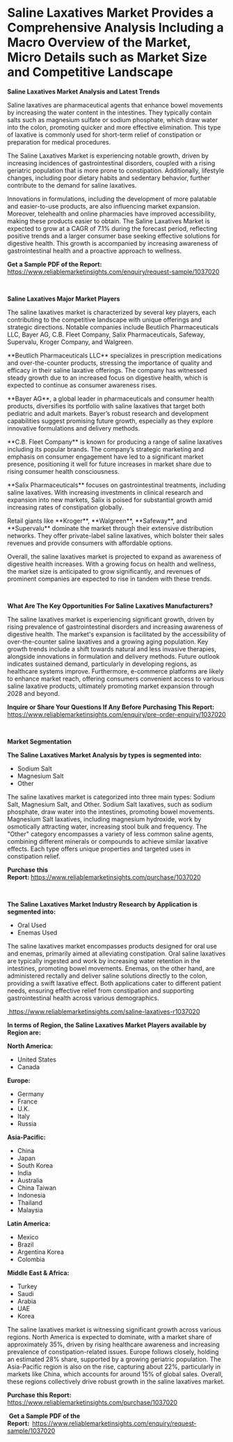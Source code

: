 <p><h1>Saline Laxatives Market Provides a Comprehensive Analysis Including a Macro Overview of the Market, Micro Details such as Market Size and Competitive Landscape</h1></p><p><strong>Saline Laxatives Market Analysis and Latest Trends</strong></p>
<p><p>Saline laxatives are pharmaceutical agents that enhance bowel movements by increasing the water content in the intestines. They typically contain salts such as magnesium sulfate or sodium phosphate, which draw water into the colon, promoting quicker and more effective elimination. This type of laxative is commonly used for short-term relief of constipation or preparation for medical procedures.</p><p>The Saline Laxatives Market is experiencing notable growth, driven by increasing incidences of gastrointestinal disorders, coupled with a rising geriatric population that is more prone to constipation. Additionally, lifestyle changes, including poor dietary habits and sedentary behavior, further contribute to the demand for saline laxatives. </p><p>Innovations in formulations, including the development of more palatable and easier-to-use products, are also influencing market expansion. Moreover, telehealth and online pharmacies have improved accessibility, making these products easier to obtain. The Saline Laxatives Market is expected to grow at a CAGR of 7.1% during the forecast period, reflecting positive trends and a larger consumer base seeking effective solutions for digestive health. This growth is accompanied by increasing awareness of gastrointestinal health and a proactive approach to wellness.</p></p>
<p><strong>Get a Sample PDF of the Report:&nbsp;</strong> <a href="https://www.reliablemarketinsights.com/enquiry/request-sample/1037020?utm_campaign=3709&utm_medium=2&utm_source=Github&utm_content=ia&utm_term=19042025&utm_id=saline-laxatives">https://www.reliablemarketinsights.com/enquiry/request-sample/1037020</a></p>
<p>&nbsp;</p>
<p><strong>Saline Laxatives Major Market Players</strong></p>
<p><p>The saline laxatives market is characterized by several key players, each contributing to the competitive landscape with unique offerings and strategic directions. Notable companies include Beutlich Pharmaceuticals LLC, Bayer AG, C.B. Fleet Company, Salix Pharmaceuticals, Safeway, Supervalu, Kroger Company, and Walgreen.</p><p>**Beutlich Pharmaceuticals LLC** specializes in prescription medications and over-the-counter products, stressing the importance of quality and efficacy in their saline laxative offerings. The company has witnessed steady growth due to an increased focus on digestive health, which is expected to continue as consumer awareness rises.</p><p>**Bayer AG**, a global leader in pharmaceuticals and consumer health products, diversifies its portfolio with saline laxatives that target both pediatric and adult markets. Bayer’s robust research and development capabilities suggest promising future growth, especially as they explore innovative formulations and delivery methods.</p><p>**C.B. Fleet Company** is known for producing a range of saline laxatives including its popular brands. The company’s strategic marketing and emphasis on consumer engagement have led to a significant market presence, positioning it well for future increases in market share due to rising consumer health consciousness.</p><p>**Salix Pharmaceuticals** focuses on gastrointestinal treatments, including saline laxatives. With increasing investments in clinical research and expansion into new markets, Salix is poised for substantial growth amid increasing rates of constipation globally.</p><p>Retail giants like **Kroger**, **Walgreen**, **Safeway**, and **Supervalu** dominate the market through their extensive distribution networks. They offer private-label saline laxatives, which bolster their sales revenues and provide consumers with affordable options.</p><p>Overall, the saline laxatives market is projected to expand as awareness of digestive health increases. With a growing focus on health and wellness, the market size is anticipated to grow significantly, and revenues of prominent companies are expected to rise in tandem with these trends.</p></p>
<p>&nbsp;</p>
<p><strong>What Are The Key Opportunities For Saline Laxatives Manufacturers?</strong></p>
<p><p>The saline laxatives market is experiencing significant growth, driven by rising prevalence of gastrointestinal disorders and increasing awareness of digestive health. The market's expansion is facilitated by the accessibility of over-the-counter saline laxatives and a growing aging population. Key growth trends include a shift towards natural and less invasive therapies, alongside innovations in formulation and delivery methods. Future outlook indicates sustained demand, particularly in developing regions, as healthcare systems improve. Furthermore, e-commerce platforms are likely to enhance market reach, offering consumers convenient access to various saline laxative products, ultimately promoting market expansion through 2028 and beyond.</p></p>
<p><strong>Inquire or Share Your Questions If Any Before Purchasing This Report:</strong> <a href="https://www.reliablemarketinsights.com/enquiry/pre-order-enquiry/1037020?utm_campaign=3709&utm_medium=2&utm_source=Github&utm_content=ia&utm_term=19042025&utm_id=saline-laxatives">https://www.reliablemarketinsights.com/enquiry/pre-order-enquiry/1037020</a></p>
<p>&nbsp;</p>
<p><strong>Market Segmentation</strong></p>
<p><strong>The Saline Laxatives Market Analysis by types is segmented into:</strong></p>
<p><ul><li>Sodium Salt</li><li>Magnesium Salt</li><li>Other</li></ul></p>
<p><p>The saline laxatives market is categorized into three main types: Sodium Salt, Magnesium Salt, and Other. Sodium Salt laxatives, such as sodium phosphate, draw water into the intestines, promoting bowel movements. Magnesium Salt laxatives, including magnesium hydroxide, work by osmotically attracting water, increasing stool bulk and frequency. The "Other" category encompasses a variety of less common saline agents, combining different minerals or compounds to achieve similar laxative effects. Each type offers unique properties and targeted uses in constipation relief.</p></p>
<p><strong>Purchase this Report:&nbsp;</strong><a href="https://www.reliablemarketinsights.com/purchase/1037020?utm_campaign=3709&utm_medium=2&utm_source=Github&utm_content=ia&utm_term=19042025&utm_id=saline-laxatives">https://www.reliablemarketinsights.com/purchase/1037020</a></p>
<p>&nbsp;</p>
<p><strong>The Saline Laxatives Market Industry Research by Application is segmented into:</strong></p>
<p><ul><li>Oral Used</li><li>Enemas Used</li></ul></p>
<p><p>The saline laxatives market encompasses products designed for oral use and enemas, primarily aimed at alleviating constipation. Oral saline laxatives are typically ingested and work by increasing water retention in the intestines, promoting bowel movements. Enemas, on the other hand, are administered rectally and deliver saline solutions directly to the colon, providing a swift laxative effect. Both applications cater to different patient needs, ensuring effective relief from constipation and supporting gastrointestinal health across various demographics.</p></p>
<p><a href="https://www.reliablemarketinsights.com/saline-laxatives-r1037020?utm_campaign=3709&utm_medium=2&utm_source=Github&utm_content=ia&utm_term=19042025&utm_id=saline-laxatives">&nbsp;https://www.reliablemarketinsights.com/saline-laxatives-r1037020</a></p>
<p><strong>In terms of Region, the Saline Laxatives Market Players available by Region are:</strong></p>
<p>
    <p> <strong> North America: </strong>
        <ul>
            <li>United States</li>
            <li>Canada</li>
        </ul>
        </p> 
    <p> <strong> Europe: </strong>
        <ul>
            <li>Germany</li>
            <li>France</li>
            <li>U.K.</li>
            <li>Italy</li>
            <li>Russia</li>
        </ul>
        </p> 
    <p> <strong> Asia-Pacific: </strong>
        <ul>
            <li>China</li>
            <li>Japan</li>
            <li>South Korea</li>
            <li>India</li>
            <li>Australia</li>
            <li>China Taiwan</li>
            <li>Indonesia</li>
            <li>Thailand</li>
            <li>Malaysia</li>
        </ul>
        </p> 
    <p> <strong> Latin America: </strong>
        <ul>
            <li>Mexico</li>
            <li>Brazil</li>
            <li>Argentina Korea</li>
            <li>Colombia</li>
        </ul>
        </p> 
    <p> <strong> Middle East & Africa: </strong>
        <ul>
            <li>Turkey</li>
            <li>Saudi</li>
            <li>Arabia</li>
            <li>UAE</li>
            <li>Korea</li>
        </ul>
    </p>
    </p>
<p><p>The saline laxatives market is witnessing significant growth across various regions. North America is expected to dominate, with a market share of approximately 35%, driven by rising healthcare awareness and increasing prevalence of constipation-related issues. Europe follows closely, holding an estimated 28% share, supported by a growing geriatric population. The Asia-Pacific region is also on the rise, capturing about 22%, particularly in markets like China, which accounts for around 15% of global sales. Overall, these regions collectively drive robust growth in the saline laxatives market.</p></p>
<p><strong>Purchase this Report: </strong><a href="https://www.reliablemarketinsights.com/purchase/1037020?utm_campaign=3709&utm_medium=2&utm_source=Github&utm_content=ia&utm_term=19042025&utm_id=saline-laxatives">https://www.reliablemarketinsights.com/purchase/1037020</a></p>
<p>&nbsp;<strong>Get a Sample PDF of the Report:&nbsp;&nbsp;</strong><a href="https://www.reliablemarketinsights.com/enquiry/request-sample/1037020?utm_campaign=3709&utm_medium=2&utm_source=Github&utm_content=ia&utm_term=19042025&utm_id=saline-laxatives">https://www.reliablemarketinsights.com/enquiry/request-sample/1037020</a></p>
<p><strong></strong></p>
<p><p></p><p></p><p></p></p>